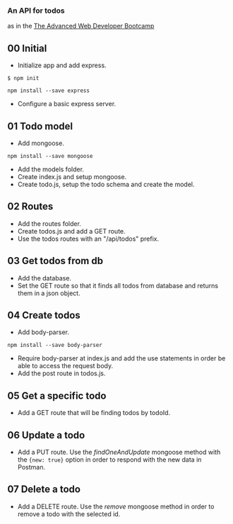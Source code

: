 ### An API for todos
as in the [The Advanced Web Developer Bootcamp](https://www.udemy.com/the-advanced-web-developer-bootcamp/)


## 00 Initial

* Initialize app and add express.
```
$ npm init
```

```
npm install --save express
```

* Configure a basic express server.


## 01 Todo model

* Add mongoose.

```
npm install --save mongoose
```

* Add the models folder.
* Create index.js and setup mongoose.
* Create todo.js, setup the todo schema and create the model.


## 02 Routes

* Add the routes folder.
* Create todos.js and add a GET route.
* Use the todos routes with an "/api/todos" prefix.


## 03 Get todos from db

* Add the database.
* Set the GET route so that it finds all todos from database and returns them in a json object.


## 04 Create todos

* Add body-parser.

```
npm install --save body-parser
```

* Require body-parser at index.js and add the use statements in order be able to access the request body.
* Add the post route in todos.js.


## 05 Get a specific todo

* Add a GET route that will be finding todos by todoId.


## 06 Update a todo

* Add a PUT route. Use the *findOneAndUpdate* mongoose method with the `{new: true}` option in order to respond with the new data in Postman.


## 07 Delete a todo

* Add a DELETE route. Use the *remove* mongoose method in order to remove a todo with the selected id.
